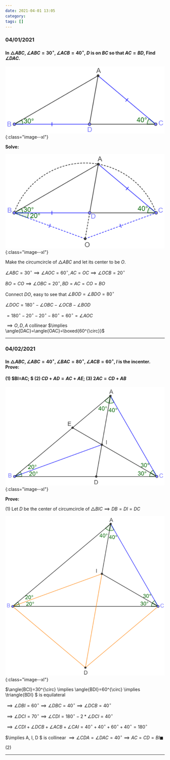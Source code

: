 ```yaml
---
date: 2021-04-01 13:05
category:
tags: []
---
```


### 04/01/2021

#### In $\triangle{ABC}, \angle{ABC}=30^{\circ}, \angle{ACB}=40^{\circ}$, $D$ is on $BC$ so that $AC=BD$, Find $\angle{DAC}$.

![image-20210401181027786](/assets/images/2021-04/image-20210401181027786.png){:class="image--xl"}

**Solve:**

![image-20210401182009292](/assets/images/2021-04/image-20210401181410006.png){:class="image--xl"}

Make the circumcircle of $\triangle{ABC}$ and let its center to be $O$.

$\angle{ABC}=30^{\circ} \implies \angle{AOC}=60^{\circ}, AC=OC \implies \angle{OCB}=20^{\circ}$

$BO=CO \implies \angle{OBC}=20^{\circ}, BD=AC=CO=BO$

Connect $DO$, easy to see that $\angle{BOD}=\angle{BDO}=80^{\circ}$

$\angle{DOC}=180^{\circ}-\angle{OBC}-\angle{OCB}-\angle{BOD}$

$=180^{\circ}-20^{\circ}-20^{\circ}-80^{\circ}=60^{\circ}=\angle{AOC}$

$\implies O, D, A$ collinear $\implies \angle{DAC}=\angle{OAC}=\boxed{60^{\circ}}$

---

### 04/02/2021

#### In $\triangle{ABC}, \angle{ABC}=40^{\circ}, \angle{BAC}=80^{\circ}, \angle{ACB}=60^{\circ}$, $I$ is the incenter. Prove:

#### (1) $BI=AC; $  (2) $CD+AD=AC+AE;$  (3) $2AC=CD+AB$

![image-20210402020530225](/assets/images/2021-04/image-20210402020530225.png){:class="image--xl"}

**Prove:**

(1) Let $D$ be the center of circumcircle of $\triangle{BIC} \implies DB=DI=DC$

![image-20210402020808023](/assets/images/2021-04/image-20210402020808023.png){:class="image--xl"}

$\angle{BCI}=30^{\circ} \implies \angle{BDI}=60^{\circ} \implies \triangle{BDI} $ is equilateral

$\implies \angle{DBI}=60^{\circ} \implies \angle{DBC}=40^{\circ} \implies \angle{DCB}=40^{\circ}$

$\implies \angle{DCI}=70^{\circ} \implies \angle{CDI}=180^{\circ}-2*\angle{DCI}=40^{\circ}$

$\implies \angle{CDI}+\angle{DCB}+\angle{ACB}+\angle{CAI}=40^{\circ}+40^{\circ}+60^{\circ}+40^{\circ}=180^{\circ}$

$\implies A, I, D $ is collinear $\implies \angle{CDA}=\angle{DAC}=40^{\circ} \implies AC=CD=BI \blacksquare$

(2)

---

